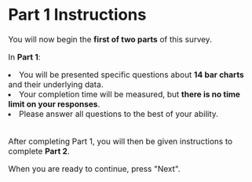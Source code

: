 <div style="font-size: 16px; margin: auto;max-width: 900px">

# Part 1 Instructions

<p>You will now begin the <strong>first of two parts</strong> of this survey.</p>
<p>In <strong>Part 1</strong>:</p>
<li>You will be presented specific questions about <strong>14 bar charts</strong> and their underlying data.</li>
<li>Your completion time will be measured, but <strong>there is no time limit on your responses</strong>.</li>
<li>Please answer all questions to the best of your ability.</li>
<br>
<p>After completing Part 1, you will then be given instructions to complete <strong>Part 2</strong>.</p>
<p>When you are ready to continue, press "Next".</p>

</div>